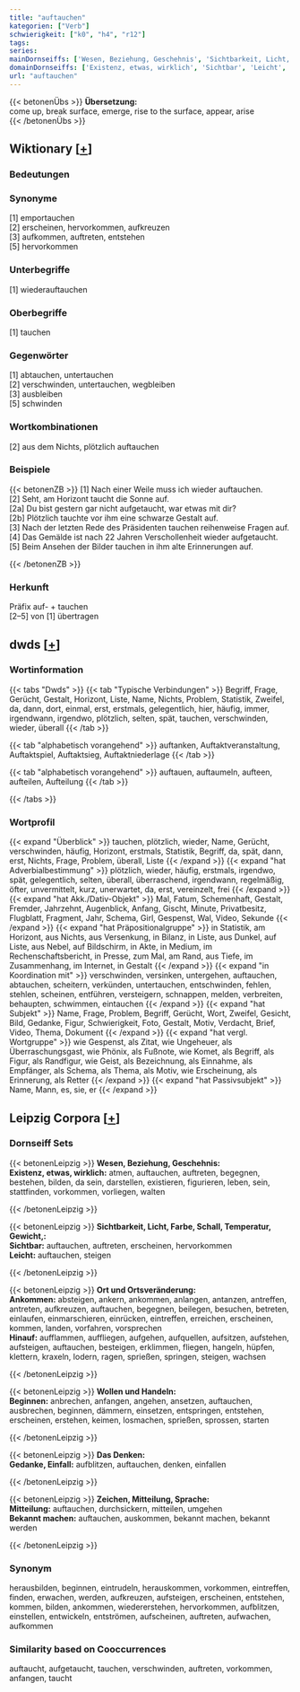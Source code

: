```yaml
---
title: "auftauchen"
kategorien: ["Verb"]
schwierigkeit: ["k0", "h4", "r12"]
tags:
series:
mainDornseiffs: ['Wesen, Beziehung, Geschehnis', 'Sichtbarkeit, Licht, Farbe, Schall, Temperatur, Gewicht,', 'Ort und Ortsveränderung', 'Wollen und Handeln', 'Das Denken', 'Zeichen, Mitteilung, Sprache']
domainDornseiffs: ['Existenz, etwas, wirklich', 'Sichtbar', 'Leicht', 'Ankommen', 'Hinauf', 'Beginnen', 'Gedanke, Einfall', 'Mitteilung', 'Bekannt machen']
url: "auftauchen"
---
```


{{< betonenÜbs >}}
**Übersetzung:**  
come up, break surface, emerge, rise to the surface, appear, arise  
{{< /betonenÜbs >}}

## Wiktionary [[+](https://de.wiktionary.org/wiki/auftauchen)]

### Bedeutungen

### Synonyme
[1] emportauchen  
[2] erscheinen, hervorkommen, aufkreuzen  
[3] aufkommen, auftreten, entstehen  
[5] hervorkommen  

### Unterbegriffe
[1] wiederauftauchen  

### Oberbegriffe
[1] tauchen  

### Gegenwörter
[1] abtauchen, untertauchen  
[2] verschwinden, untertauchen, wegbleiben  
[3] ausbleiben  
[5] schwinden  

### Wortkombinationen
[2] aus dem Nichts, plötzlich auftauchen  

### Beispiele
{{< betonenZB >}}
[1] Nach einer Weile muss ich wieder auftauchen.  
[2] Seht, am Horizont taucht die Sonne auf.  
[2a] Du bist gestern gar nicht aufgetaucht, war etwas mit dir?  
[2b] Plötzlich tauchte vor ihm eine schwarze Gestalt auf.  
[3] Nach der letzten Rede des Präsidenten tauchen reihenweise Fragen auf.  
[4] Das Gemälde ist nach 22 Jahren Verschollenheit wieder aufgetaucht.  
[5] Beim Ansehen der Bilder tauchen in ihm alte Erinnerungen auf.  

{{< /betonenZB >}}
### Herkunft
Präfix auf- + tauchen  
[2–5] von [1] übertragen  



## dwds [[+](https://www.dwds.de/wb/auftauchen)]

### Wortinformation
{{< tabs "Dwds" >}}
{{< tab "Typische Verbindungen" >}}
Begriff, Frage, Gerücht, Gestalt, Horizont, Liste, Name, Nichts, Problem, Statistik, Zweifel, da, dann, dort, einmal, erst, erstmals, gelegentlich, hier, häufig, immer, irgendwann, irgendwo, plötzlich, selten, spät, tauchen, verschwinden, wieder, überall
{{< /tab >}}

{{< tab "alphabetisch vorangehend" >}}
auftanken, Auftaktveranstaltung, Auftaktspiel, Auftaktsieg, Auftaktniederlage
{{< /tab >}}

{{< tab "alphabetisch vorangehend" >}}
auftauen, auftaumeln, aufteen, aufteilen, Aufteilung
{{< /tab >}}

{{< /tabs >}}

### Wortprofil
{{< expand "Überblick" >}} tauchen, plötzlich, wieder, Name, Gerücht, verschwinden, häufig, Horizont, erstmals, Statistik, Begriff, da, spät, dann, erst, Nichts, Frage, Problem, überall, Liste {{< /expand >}}
{{< expand "hat Adverbialbestimmung" >}} plötzlich, wieder, häufig, erstmals, irgendwo, spät, gelegentlich, selten, überall, überraschend, irgendwann, regelmäßig, öfter, unvermittelt, kurz, unerwartet, da, erst, vereinzelt, frei {{< /expand >}}
{{< expand "hat Akk./Dativ-Objekt" >}} Mal, Fatum, Schemenhaft, Gestalt, Fremder, Jahrzehnt, Augenblick, Anfang, Gischt, Minute, Privatbesitz, Flugblatt, Fragment, Jahr, Schema, Girl, Gespenst, Wal, Video, Sekunde {{< /expand >}}
{{< expand "hat Präpositionalgruppe" >}} in Statistik, am Horizont, aus Nichts, aus Versenkung, in Bilanz, in Liste, aus Dunkel, auf Liste, aus Nebel, auf Bildschirm, in Akte, in Medium, im Rechenschaftsbericht, in Presse, zum Mal, am Rand, aus Tiefe, im Zusammenhang, im Internet, in Gestalt {{< /expand >}}
{{< expand "in Koordination mit" >}} verschwinden, versinken, untergehen, auftauchen, abtauchen, scheitern, verkünden, untertauchen, entschwinden, fehlen, stehlen, scheinen, entführen, versteigern, schnappen, melden, verbreiten, behaupten, schwimmen, eintauchen {{< /expand >}}
{{< expand "hat Subjekt" >}} Name, Frage, Problem, Begriff, Gerücht, Wort, Zweifel, Gesicht, Bild, Gedanke, Figur, Schwierigkeit, Foto, Gestalt, Motiv, Verdacht, Brief, Video, Thema, Dokument {{< /expand >}}
{{< expand "hat vergl. Wortgruppe" >}} wie Gespenst, als Zitat, wie Ungeheuer, als Überraschungsgast, wie Phönix, als Fußnote, wie Komet, als Begriff, als Figur, als Randfigur, wie Geist, als Bezeichnung, als Einnahme, als Empfänger, als Schema, als Thema, als Motiv, wie Erscheinung, als Erinnerung, als Retter {{< /expand >}}
{{< expand "hat Passivsubjekt" >}} Name, Mann, es, sie, er {{< /expand >}}

## Leipzig Corpora [[+](https://corpora.uni-leipzig.de/en/res?word=auftauchen&corpusId=deu_newscrawl-public_2018)]

### Dornseiff Sets
{{< betonenLeipzig >}}
**Wesen, Beziehung, Geschehnis:**  
**Existenz, etwas, wirklich:** atmen, auftauchen, auftreten, begegnen, bestehen, bilden, da sein, darstellen, existieren, figurieren, leben, sein, stattfinden, vorkommen, vorliegen, walten  

{{< /betonenLeipzig >}}


{{< betonenLeipzig >}}
**Sichtbarkeit, Licht, Farbe, Schall, Temperatur, Gewicht,:**  
**Sichtbar:** auftauchen, auftreten, erscheinen, hervorkommen  
**Leicht:** auftauchen, steigen  

{{< /betonenLeipzig >}}


{{< betonenLeipzig >}}
**Ort und Ortsveränderung:**  
**Ankommen:** absteigen, ankern, ankommen, anlangen, antanzen, antreffen, antreten, aufkreuzen, auftauchen, begegnen, beilegen, besuchen, betreten, einlaufen, einmarschieren, einrücken, eintreffen, erreichen, erscheinen, kommen, landen, vorfahren, vorsprechen  
**Hinauf:** aufflammen, auffliegen, aufgehen, aufquellen, aufsitzen, aufstehen, aufsteigen, auftauchen, besteigen, erklimmen, fliegen, hangeln, hüpfen, klettern, kraxeln, lodern, ragen, sprießen, springen, steigen, wachsen  

{{< /betonenLeipzig >}}


{{< betonenLeipzig >}}
**Wollen und Handeln:**  
**Beginnen:** anbrechen, anfangen, angehen, ansetzen, auftauchen, ausbrechen, beginnen, dämmern, einsetzen, entspringen, entstehen, erscheinen, erstehen, keimen, losmachen, sprießen, sprossen, starten  

{{< /betonenLeipzig >}}


{{< betonenLeipzig >}}
**Das Denken:**  
**Gedanke, Einfall:** aufblitzen, auftauchen, denken, einfallen  

{{< /betonenLeipzig >}}


{{< betonenLeipzig >}}
**Zeichen, Mitteilung, Sprache:**  
**Mitteilung:** auftauchen, durchsickern, mitteilen, umgehen  
**Bekannt machen:** auftauchen, auskommen, bekannt machen, bekannt werden  

{{< /betonenLeipzig >}}

### Synonym
herausbilden, beginnen, eintrudeln, herauskommen, vorkommen, eintreffen, finden, erwachen, werden, aufkreuzen, aufsteigen, erscheinen, entstehen, kommen, bilden, ankommen, wiedererstehen, hervorkommen, aufblitzen, einstellen, entwickeln, entströmen, aufscheinen, auftreten, aufwachen, aufkommen


### Similarity based on Cooccurrences
auftaucht, aufgetaucht, tauchen, verschwinden, auftreten, vorkommen, anfangen, taucht

